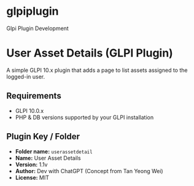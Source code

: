 # glpiplugin
Glpi Plugin Development

# User Asset Details (GLPI Plugin)

A simple GLPI 10.x plugin that adds a page to list assets assigned to the logged-in user.

## Requirements
- GLPI 10.0.x
- PHP & DB versions supported by your GLPI installation

## Plugin Key / Folder
- **Folder name:** `userassetdetail`
- **Name:** User Asset Details
- **Version:** 1.1v
- **Author:** Dev with ChatGPT (Concept from Tan Yeong Wei)
- **License:** MIT
